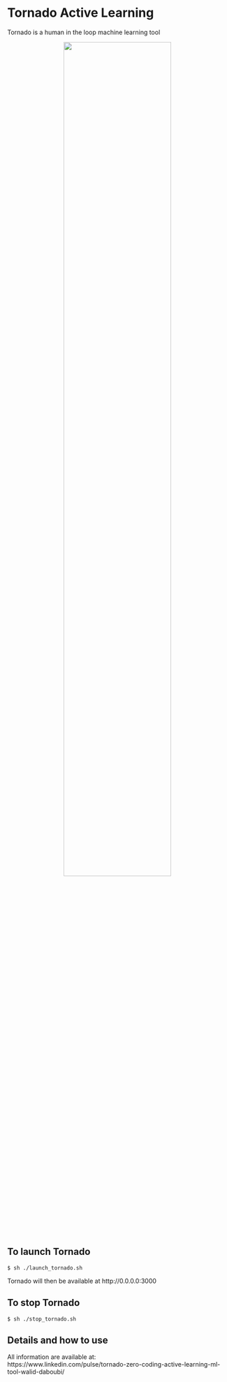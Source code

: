 <h1>Tornado Active Learning</h1>
<p>Tornado is a human in the loop machine learning tool</p>

<center>
<img src="https://media.licdn.com/dms/image/C5612AQFG1h7oypt4tA/article-inline_image-shrink_1500_2232/0?e=1557964800&v=beta&t=dXl0j2ecVYsMSi41lDcIE_S9U8seAEK4Wl73AeNmCR4" width="70%"/>
</center>

<h2>To launch Tornado</h2>
<code>$ sh ./launch_tornado.sh</code>
<p>Tornado will then be available at http://0.0.0.0:3000</p>
  
<h2>To stop Tornado</h2>
<code>$ sh ./stop_tornado.sh</code>
<h2>Details and how to use</h2>
All information are available at:
<br>
https://www.linkedin.com/pulse/tornado-zero-coding-active-learning-ml-tool-walid-daboubi/
